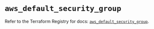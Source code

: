 # `aws_default_security_group`

Refer to the Terraform Registry for docs: [`aws_default_security_group`](https://registry.terraform.io/providers/hashicorp/aws/4.54.0/docs/resources/default_security_group).
